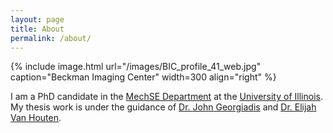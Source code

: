 ```yaml
---
layout: page
title: About
permalink: /about/
---
```


{% include image.html url="/images/BIC_profile_41_web.jpg" caption="Beckman Imaging Center" width=300 align="right" %}

I am a PhD candidate in the [MechSE Department][mechse] at the [University of Illinois][uofi]. My thesis work is under the guidance of [Dr. John Georgiadis][jgg] and [Dr. Elijah Van Houten][evh].

[mechse]: http://mechanical.illinois.edu/
[uofi]: http://illinois.edu/
[jgg]: https://engineering.iit.edu/faculty/john-georgiadis
[evh]: https://www.usherbrooke.ca/gmecanique/departement/corps-professoral/elijah-van-houten/
